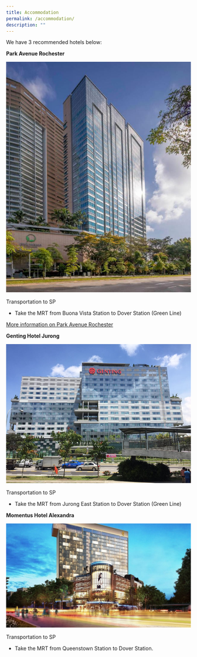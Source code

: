 ```yaml
---
title: Accommodation
permalink: /accommodation/
description: ""
---
```

We have 3 recommended hotels below:

**Park Avenue Rochester**

![](/images/park-avenue-rochester.jpg)

Transportation to SP
* Take the MRT from Buona Vista Station to Dover Station (Green Line)

[More information on Park Avenue Rochester](https://parkavenuegroup.com/property/singapore-rochester-parkavenue/)


**Genting Hotel Jurong**

![](/images/genting-hotel-jurong.jpg)

Transportation to SP
* Take the MRT from Jurong East Station to Dover Station (Green Line)


**Momentus Hotel Alexandra**

![](/images/momentus-hotel.jpg)

Transportation to SP
* Take the MRT from Queenstown Station to Dover Station.